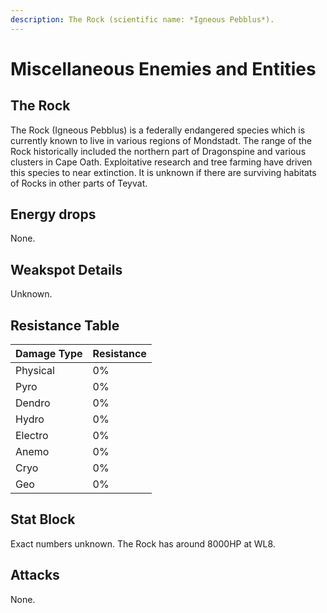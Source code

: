 ```yaml
---
description: The Rock (scientific name: *Igneous Pebblus*).
---
```


# Miscellaneous Enemies and Entities

## The Rock

The Rock (Igneous Pebblus) is a federally endangered species which is currently known to live in various regions of Mondstadt. The range of the Rock historically included the northern part of Dragonspine and various clusters in Cape Oath. Exploitative research and tree farming have driven this species to near extinction. It is unknown if there are surviving habitats of Rocks in other parts of Teyvat.  


## Energy drops

None.

## Weakspot Details

Unknown.

## Resistance Table

| Damage Type | Resistance |
| :--- | :--- |
| Physical | 0% |
| Pyro | 0% |
| Dendro | 0% |
| Hydro | 0% |
| Electro | 0% |
| Anemo | 0% |
| Cryo | 0% |
| Geo | 0% |

## Stat Block

Exact numbers unknown. The Rock has around 8000HP at WL8. 

## Attacks

None.
